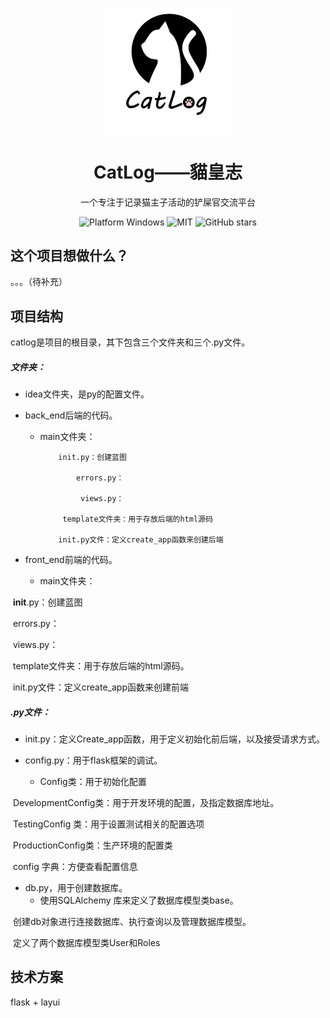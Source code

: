 
<p align="center">
  <picture>
    <source media="(prefers-color-scheme: dark)" srcset="https://raw.githubusercontent.com/sxdl/catlog/master/catlog/frontend_app/static/img/Light_Cap_CatLog_LOGO_800-800.png">
    <img width="40%" align="center" alt="CatLog Logo" src="https://raw.githubusercontent.com/sxdl/catlog/master/catlog/frontend_app/static/img/Cap_CatLog_LOGO_800-800.png">
  </picture>
</p>

<h1 align="center">
  CatLog——貓皇志
</h1>
<p align="center">
  一个专注于记录猫主子活动的铲屎官交流平台
</p>

<p align="center">
  <a style="text-decoration:none">
    <img src="https://img.shields.io/badge/Platform-Windows-blue?color=#4ec820" alt="Platform Windows"/>
  </a>

  <a style="text-decoration:none">
    <img src="https://img.shields.io/badge/License-未定-blue?color=#4ec820" alt="MIT"/>
  </a>

  <a style="text-decoration:none">
    <img src="https://img.shields.io/github/stars/sxdl/catlog.svg?style=social" alt="GitHub stars"/>
  </a>



</p>


## 这个项目想做什么？

。。。（待补充）

## 项目结构

catlog是项目的根目录，其下包含三个文件夹和三个.py文件。

##### 文件夹：

* idea文件夹，是py的配置文件。

* back_end后端的代码。
  * main文件夹：

   		  	init.py：创建蓝图

     		 	errors.py：

    			 views.py：

			 template文件夹：用于存放后端的html源码

		 	init.py文件：定义create_app函数来创建后端

* front_end前端的代码。
  * main文件夹：

​     			 __init__.py：创建蓝图

​      			errors.py：

​      			views.py：

​			template文件夹：用于存放后端的html源码。

​			init.py文件：定义create_app函数来创建前端

##### .py文件：

* init.py：定义Create_app函数，用于定义初始化前后端，以及接受请求方式。

* config.py：用于flask框架的调试。
  * Config类：用于初始化配置

​				DevelopmentConfig类：用于开发环境的配置，及指定数据库地址。

​				TestingConfig 类：用于设置测试相关的配置选项

​				ProductionConfig类：生产环境的配置类

​				config 字典：方便查看配置信息

* db.py，用于创建数据库。
  * 使用SQLAlchemy 库来定义了数据库模型类base。

​				创建db对象进行连接数据库、执行查询以及管理数据库模型。

​				定义了两个数据库模型类User和Roles

## 技术方案

flask + layui
